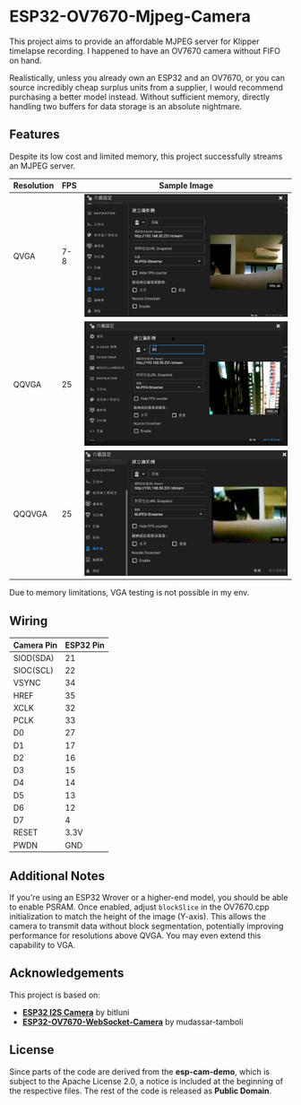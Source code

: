 # ESP32-OV7670-Mjpeg-Camera

This project aims to provide an affordable MJPEG server for Klipper timelapse recording. I happened to have an OV7670 camera without FIFO on hand.

Realistically, unless you already own an ESP32 and an OV7670, or you can source incredibly cheap surplus units from a supplier, I would recommend purchasing a better model instead. Without sufficient memory, directly handling two buffers for data storage is an absolute nightmare.

## Features

Despite its low cost and limited memory, this project successfully streams an MJPEG server.

| Resolution | FPS | Sample Image |
|------------|-----|-------------|
| QVGA       | 7-8 | ![QVGA](imgs/QVGA.jpg) |
| QQVGA      | 25  | ![QQVGA](imgs/QQVGA.jpg) |
| QQQVGA     | 25  | ![QQQVGA](imgs/QQQVGA.jpg) |

Due to memory limitations, VGA testing is not possible in my env.

## Wiring

| Camera Pin | ESP32 Pin |
|------------|----------|
| SIOD(SDA)  | 21       |
| SIOC(SCL)  | 22       |
| VSYNC      | 34       |
| HREF       | 35       |
| XCLK       | 32       |
| PCLK       | 33       |
| D0         | 27       |
| D1         | 17       |
| D2         | 16       |
| D3         | 15       |
| D4         | 14       |
| D5         | 13       |
| D6         | 12       |
| D7         | 4        |
| RESET      | 3.3V     |
| PWDN       | GND      |

## Additional Notes

If you're using an ESP32 Wrover or a higher-end model, you should be able to enable PSRAM. Once enabled, adjust `blockSlice` in the OV7670.cpp initialization to match the height of the image (Y-axis). This allows the camera to transmit data without block segmentation, potentially improving performance for resolutions above QVGA. You may even extend this capability to VGA.

## Acknowledgements

This project is based on:
- **[ESP32 I2S Camera](https://github.com/bitluni/ESP32CameraI2S#esp32-i2s-camera)** by bitluni
- **[ESP32-OV7670-WebSocket-Camera](https://github.com/mudassar-tamboli/ESP32-OV7670-WebSocket-Camera)** by mudassar-tamboli

## License

Since parts of the code are derived from the **esp-cam-demo**, which is subject to the Apache License 2.0, a notice is included at the beginning of the respective files. The rest of the code is released as **Public Domain**.
